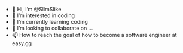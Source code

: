 - 👋 Hi, I’m @SlimSlike
- 👀 I’m interested in coding
- 🌱 I’m currently learning coding
- 💞️ I’m looking to collaborate on ...
- 📫 How to reach the goal of how to become a software engineer at easy.gg

<!---
SlimSlike/SlimSlike is a ✨ special ✨ repository because its `README.md` (this file) appears on your GitHub profile.
You can click the Preview link to take a look at your changes.
--->
